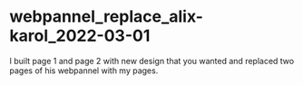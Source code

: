 # webpannel_replace_alix-karol_2022-03-01
I built page 1 and page 2 with new design that you wanted and replaced two pages of his webpannel with my pages.
